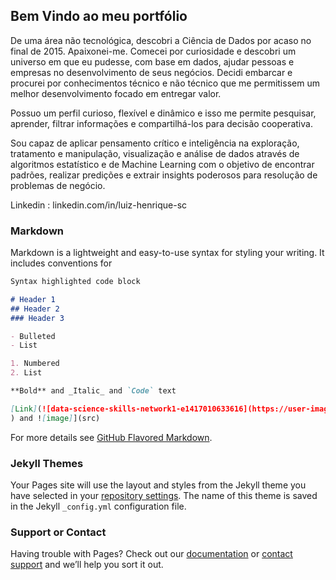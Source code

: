 ## Bem Vindo ao meu portfólio

De uma área não tecnológica, descobri a Ciência de Dados por acaso no final de 2015. Apaixonei-me. Comecei por curiosidade e descobri um universo em que eu pudesse, com base em dados, ajudar pessoas e empresas no desenvolvimento de seus negócios. Decidi embarcar e procurei por conhecimentos técnico e não técnico que me permitissem um melhor desenvolvimento focado em entregar valor.

Possuo um perfil curioso, flexível e dinâmico e isso me permite pesquisar, aprender, filtrar informações e compartilhá-los para decisão cooperativa.

Sou capaz de aplicar pensamento crítico e inteligência na exploração, tratamento e manipulação, visualização e análise de dados através de algoritmos estatístico e de Machine Learning com o objetivo de encontrar padrões, realizar predições e extrair insights poderosos para resolução de problemas de negócio.

Linkedin : linkedin.com/in/luiz-henrique-sc

### Markdown

Markdown is a lightweight and easy-to-use syntax for styling your writing. It includes conventions for

```markdown
Syntax highlighted code block

# Header 1
## Header 2
### Header 3

- Bulleted
- List

1. Numbered
2. List

**Bold** and _Italic_ and `Code` text

[Link](![data-science-skills-network1-e1417010633616](https://user-images.githubusercontent.com/72530507/139539472-89f5be99-06ac-41b3-9537-fa9a0ecf12ac.jpg)
) and ![image]](src)
```

For more details see [GitHub Flavored Markdown](https://guides.github.com/features/mastering-markdown/).

### Jekyll Themes

Your Pages site will use the layout and styles from the Jekyll theme you have selected in your [repository settings](https://github.com/luiz-star/luiz-star.github.io/settings/pages). The name of this theme is saved in the Jekyll `_config.yml` configuration file.

### Support or Contact

Having trouble with Pages? Check out our [documentation](https://docs.github.com/categories/github-pages-basics/) or [contact support](https://support.github.com/contact) and we’ll help you sort it out.
